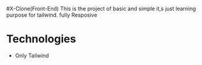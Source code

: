 #X-Clone(Front-End)
This is the project of basic and simple it,s just learning purpose for tailwind. fully Resposive 
<br>
<h1>Technologies</h1>
<ul><li>Only Tailwind</li></ul>
